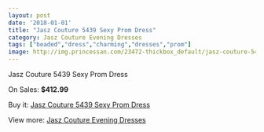 ```yaml
---
layout: post
date: '2018-01-01'
title: "Jasz Couture 5439 Sexy Prom Dress"
category: Jasz Couture Evening Dresses
tags: ["beaded","dress","charming","dresses","prom"]
image: http://img.princessan.com/23472-thickbox_default/jasz-couture-5439-sexy-prom-dress.jpg
---
```

Jasz Couture 5439 Sexy Prom Dress

On Sales: **$412.99**
<a href="https://www.princessan.com/en/10647-jasz-couture-5439-sexy-prom-dress.html"><amp-img layout="responsive" width="600" height="600" src="//img.princessan.com/23472-thickbox_default/jasz-couture-5439-sexy-prom-dress.jpg" alt="Jasz Couture 5439 Sexy Prom Dress 0" /></a>
<a href="https://www.princessan.com/en/10647-jasz-couture-5439-sexy-prom-dress.html"><amp-img layout="responsive" width="600" height="600" src="//img.princessan.com/23473-thickbox_default/jasz-couture-5439-sexy-prom-dress.jpg" alt="Jasz Couture 5439 Sexy Prom Dress 1" /></a>

Buy it: [Jasz Couture 5439 Sexy Prom Dress](https://www.princessan.com/en/10647-jasz-couture-5439-sexy-prom-dress.html "Jasz Couture 5439 Sexy Prom Dress")

View more: [Jasz Couture Evening Dresses](https://www.princessan.com/en/82- "Jasz Couture Evening Dresses")